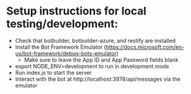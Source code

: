 # Setup instructions for local testing/development:
- Check that botbuilder, botbuilder-azure, and restify are installed
- Install the Bot Framework Emulator (https://docs.microsoft.com/en-us/bot-framework/debug-bots-emulator)
  - Make sure to leave the App ID and App Password fields blank
- export NODE_ENV=development to run in development mode
- Run index.js to start the server
- Interact with the bot at http://localhost:3978/api/messages via the emulator
